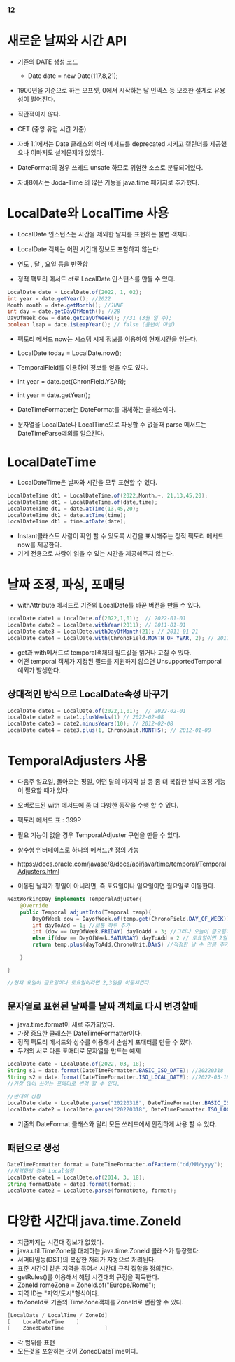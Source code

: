 ### 12
# 새로운 날짜와 시간 API
- 기존의 DATE 생성 코드
    - Date date = new Date(117,8,21);
- 1900년을 기준으로 하는 오프셋, 0에서 시작하는 달 인덱스 등 모호한 설계로 유용성이 떨어진다.
- 직관적이지 않다.
- CET (중앙 유럽 시간 기준)
- 자바 1.1에서는 Date 클래스의 여러 메서드를 deprecated 시키고 캘린더를 제공했으나 이마저도 설계문제가 있었다.
- DateFormat의 경우 쓰레드 unsafe 하므로 위험한 소스로 분류되어있다.

- 자바8에서는 Joda-Time 의 많은 기능을 java.time 패키지로 추가했다.

# LocalDate와 LocalTime 사용
- LocalDate 인스턴스는 시간을 제외한 날짜를 표현하는 불변 객체다.
- LocalDate 객체는 어떤 시간대 정보도 포함하지 않는다.
- 연도 , 달 , 요일 등을 반환함

- 정적 팩토리 메서드 of로 LocalDate 인스턴스를 만들 수 있다.
```java
LocalDate date = LocalDate.of(2022, 1, 02);
int year = date.getYear(); //2022
Month month = date.getMonth(); //JUNE
int day = date.getDayOfMonth(); //28
DayOfWeek dow = date.getDayOfWeek(); //31 (3월 일 수);
boolean leap = date.isLeapYear(); // false (윤년이 아님)
```
- 팩토리 메서드 now는 시스템 시계 정보를 이용하여 현재시간을 얻는다.
- LocalDate today = LocalDate.now();
- TemporalField를 이용하여 정보를 얻을 수도 있다.
- int year = date.get(ChronField.YEAR);
- int year = date.getYear();

- DateTimeFormatter는 DateFormat를 대체하는 클래스이다.
- 문자열을 LocalDate나 LocalTime으로 파싱할 수 없을때 parse 메서드는 DateTimeParse예외를 일으킨다.

# LocalDateTime
- LocalDateTime은 날짜와 시간을 모두 표현할 수 있다.

```java
LocalDateTime dt1 = LocalDateTime.of(2022,Month.~, 21,13,45,20);
LocalDateTime dt1 = LocalDateTime.of(date,time);
LocalDateTime dt1 = date.atTime(13,45,20);
LocalDateTime dt1 = date.atTime(time);
LocalDateTime dt1 = time.atDate(date);
```

- Instant클래스도 사람이 확인 할 수 있도록 시간을 표시해주는 정적 팩토리 메서드 now를 제공한다.
- 기계 전용으로 사람이 읽을 수 있는 시간을 제공해주지 않는다.

# 날짜 조정, 파싱, 포매팅
- withAttribute 메서드로 기존의 LocalDate를 바꾼 버전을 만들 수 있다.
```java
LocalDate date1 = LocalDate.of(2022,1,01);  // 2022-01-01
LocalDate date2 = LocalDate.withYear(2011); // 2011-01-01
LocalDate date3 = LocalDate.withDayOfMonth(21); // 2011-01-21
LocalDate date4 = LocalDate.with(ChronoField.MONTH_OF_YEAR, 2); // 2011-02-21
```

- get과 with메서드로 temporal객체의 필드값을 읽거나 고칠 수 있다.
- 어떤 temporal 객체가 지정된 필드를 지원하지 않으면 UnsupportedTemporal 예외가 발생한다.
## 상대적인 방식으로 LocalDate속성 바꾸기
```java
LocalDate date1 = LocalDate.of(2022,1,01);  // 2022-02-01
LocalDate date2 = date1.plusWeeks(1) // 2022-02-08
LocalDate date3 = date2.minusYears(10); // 2012-02-08
LocalDate date4 = date3.plus(1, ChronoUnit.MONTHS); // 2012-01-08
```

# TemporalAdjusters 사용
- 다음주 일요일, 돌아오는 평일, 어떤 달의 마지막 날 등 좀 더 복잡한 날짜 조정 기능이 필요할 때가 있다.
- 오버로드된 with 메서드에 좀 더 다양한 동작을 수행 할 수 있다.
- 팩토리 메서드 표 :  399P

- 필요 기능이 없을 경우 TemporalAdjuster 구현을 만들 수 있다.
- 함수형 인터페이스로 하나의 메서드만 정의 가능
- https://docs.oracle.com/javase/8/docs/api/java/time/temporal/TemporalAdjusters.html

- 이동된 날짜가 평일이 아니라면, 즉 토요일이나 일요일이면 월요일로 이동한다.

```java
NextWorkingDay implements TemporalAdjuster{
    @Override
    public Temporal adjustInto(Temporal temp){
        DayOfWeek dow = DayofWeek.of(temp.get(ChronoField.DAY_OF_WEEK)); //현재 날짜 읽기
        int dayToAdd = 1; //보통 하루 추가
        int (dow == DayOfWeek.FRIDAY) dayToAdd = 3; //그러나 오늘이 금요일이면 3일 추가
        else if(dow == DayOfWeek.SATURDAY) dayToAdd = 2 // 토요일이면 2일추가
        return temp.plus(dayToAdd,ChronoUnit.DAYS) //적정한 날 수 만큼 추가된 날짜 반환)

    }

}

//현재 요일이 금요일이나 토요일이라면 2,3일을 이동시킨다.


```

## 문자열로 표현된 날짜를 날짜 객체로 다시 변경할때
- java.time.format이 새로 추가되었다.
- 가장 중요한 클래스는 DateTimeFormatter이다.
- 정적 팩토리 메서드와 상수를 이용해서 손쉽게 포매터를 만들 수 있다.
- 두개의 서로 다른 포매터로 문자열을 만드는 예제
```java
LocalDate date = LocalDate.of(2022, 03, 18);
String s1 = date.format(DateTimeFormatter.BASIC_ISO_DATE); //20220318
String s2 = date.format(DateTimeFormatter.ISO_LOCAL_DATE); //2022-03-18
//가장 많이 쓰이는 포매터로 변경 할 수 있다.

//반대의 상황
LocalDate date = LocalDate.parse("20220318", DateTimeFormatter.BASIC_ISO_DATE);
LocalDate date2 = LocalDate.parse("20220318", DateTimeFormatter.ISO_LOCAL_DATE);
```
- 기존의 DateFormat 클래스와 달리 모든 쓰레드에서 안전하게 사용 할 수 있다.

## 패턴으로 생성
```java
DateTimeFormatter format = DateTimeFormatter.ofPattern("dd/MM/yyyy"); 
//지역화의 경우 Local설정
LocalDate date1 = LocalDate.of(2014, 3, 18);
String formatDate = date1.format(format);
LocalDate date2 = LocalDate.parse(formatDate, format);
```

# 다양한 시간대 java.time.ZoneId
- 지금까지는 시간대 정보가 없었다.
- java.util.TimeZone을 대체하는 java.time.ZoneId 클래스가 등장했다.
- 서머타임등(DST)의 복잡한 처리가 자동으로 처리된다.
- 표준 시간이 같은 지역을 묶어서 시간대 규칙 집합을 정의한다.
- getRules()를 이용해서 해당 시간대의 규정을 획득한다.
- ZoneId romeZone = ZoneId.of("Europe/Rome");
- 지역 ID는 "지역/도시"형식이다.
- toZoneId로 기존의 TimeZone객체를 ZoneId로 변환할 수 있다.

```java
[LocalDate / LocalTime / ZoneId]
[    LocalDateTime    ]
[    ZonedDateTime             ]
```
- 각 범위를 표현
- 모든것을 포함하는 것이 ZonedDateTime이다.




